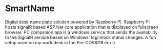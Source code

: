 # SmartName

Digital desk name plate solution powered by Raspberry PI. Raspberry PI hosts signalR based ASP.Net core application that is displayed on fullscreen browser. PC companion app is a windows service that sends the availability to the SignalR service based on Windows' login/lock status changes. A fun setup used on my work desk in the Pre-COVID19 era :)
